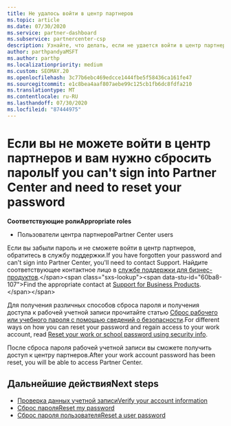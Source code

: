 ```yaml
---
title: Не удалось войти в центр партнеров
ms.topic: article
ms.date: 07/30/2020
ms.service: partner-dashboard
ms.subservice: partnercenter-csp
description: Узнайте, что делать, если не удается войти в центр партнеров. включает сведения о сбросе пароля рабочей учетной записи или пароля учетной записи учебного заведения, если вы забыли его.
author: parthpandyaMSFT
ms.author: parthp
ms.localizationpriority: medium
ms.custom: SEOMAY.20
ms.openlocfilehash: 3c77b6ebc469edcce1444fbe5f58436ca161fe47
ms.sourcegitcommit: e1c8bea4aaf807aebe99c125cb1fb6dc8fdfa210
ms.translationtype: MT
ms.contentlocale: ru-RU
ms.lasthandoff: 07/30/2020
ms.locfileid: "87444975"
---
```

# <a name="if-you-cant-sign-into-partner-center-and-need-to-reset-your-password"></a><span data-ttu-id="60ba8-103">Если вы не можете войти в центр партнеров и вам нужно сбросить пароль</span><span class="sxs-lookup"><span data-stu-id="60ba8-103">If you can't sign into Partner Center and need to reset your password</span></span>

<span data-ttu-id="60ba8-104">**Соответствующие роли**</span><span class="sxs-lookup"><span data-stu-id="60ba8-104">**Appropriate roles**</span></span>

- <span data-ttu-id="60ba8-105">Пользователи центра партнеров</span><span class="sxs-lookup"><span data-stu-id="60ba8-105">Partner Center users</span></span>

<span data-ttu-id="60ba8-106">Если вы забыли пароль и не сможете войти в центр партнеров, обратитесь в службу поддержки.</span><span class="sxs-lookup"><span data-stu-id="60ba8-106">If you have forgotten your password and can't sign into Partner Center, you'll need to contact Support.</span></span> <span data-ttu-id="60ba8-107">Найдите соответствующее контактное лицо в [службе поддержки для бизнес-продуктов](https://docs.microsoft.com/microsoft-365/admin/contact-support-for-business-products?view=o365-worldwide&tabs=phone#ID0EAADAAA=Phone_support_).</span><span class="sxs-lookup"><span data-stu-id="60ba8-107">Find the appropriate contact at [Support for Business Products](https://docs.microsoft.com/microsoft-365/admin/contact-support-for-business-products?view=o365-worldwide&tabs=phone#ID0EAADAAA=Phone_support_).</span></span> 

<span data-ttu-id="60ba8-108">Для получения различных способов сброса пароля и получения доступа к рабочей учетной записи прочитайте статью [Сброс рабочего или учебного пароля с помощью сведений о безопасности](https://docs.microsoft.com/azure/active-directory/user-help/active-directory-passwords-update-your-own-password#how-to-change-your-password).</span><span class="sxs-lookup"><span data-stu-id="60ba8-108">For different ways on how you can reset your password and regain access to your work account, read [Reset your work or school password using security info](https://docs.microsoft.com/azure/active-directory/user-help/active-directory-passwords-update-your-own-password#how-to-change-your-password).</span></span>

<span data-ttu-id="60ba8-109">После сброса пароля рабочей учетной записи вы сможете получить доступ к центру партнеров.</span><span class="sxs-lookup"><span data-stu-id="60ba8-109">After your work account password has been reset, you will be able to access Partner Center.</span></span> 

## <a name="next-steps"></a><span data-ttu-id="60ba8-110">Дальнейшие действия</span><span class="sxs-lookup"><span data-stu-id="60ba8-110">Next steps</span></span>

- [<span data-ttu-id="60ba8-111">Проверка данных учетной записи</span><span class="sxs-lookup"><span data-stu-id="60ba8-111">Verify your account information</span></span>](verification-responses.md)
- [<span data-ttu-id="60ba8-112">Сброс пароля</span><span class="sxs-lookup"><span data-stu-id="60ba8-112">Reset my password</span></span>](reset-my-pasword.md)
- [<span data-ttu-id="60ba8-113">Сброс пароля пользователя</span><span class="sxs-lookup"><span data-stu-id="60ba8-113">Reset a user password</span></span>](reset-a-user-password.md)

